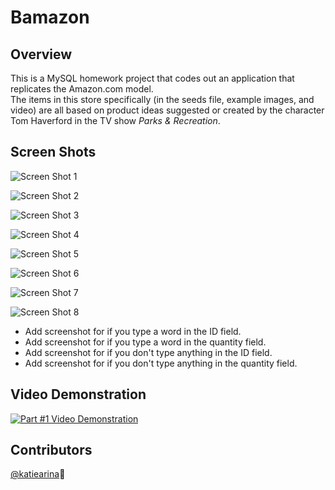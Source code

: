 # Bamazon

## Overview
This is a MySQL homework project that codes out an application that replicates the Amazon.com model.  
The items in this store specifically (in the seeds file, example images, and video) are all based on product ideas suggested or created by the character Tom Haverford in the TV show *Parks & Recreation*.  

## Screen Shots
![Screen Shot 1](https://cloud.githubusercontent.com/assets/22947371/25881726/98733832-350c-11e7-94d4-3ab4747f9c4c.png "Screen Shot 1")

![Screen Shot 2](https://cloud.githubusercontent.com/assets/22947371/25881723/9870f072-350c-11e7-9386-55c3faba5e6e.png "Screen Shot 2")

![Screen Shot 3](https://cloud.githubusercontent.com/assets/22947371/25881725/9871f0b2-350c-11e7-8fa9-8c2a79c363a3.png "Screen Shot 3")

![Screen Shot 4](https://cloud.githubusercontent.com/assets/22947371/25881724/9871ef90-350c-11e7-9f99-483f3a2d46e2.png "Screen Shot 4")

![Screen Shot 5](https://cloud.githubusercontent.com/assets/22947371/25881722/9870315a-350c-11e7-8918-bf3cec4e671e.png "Screen Shot 5")

![Screen Shot 6](https://cloud.githubusercontent.com/assets/22947371/25881721/986f9a10-350c-11e7-9035-aebe3ceeb479.png "Screen Shot 6")

![Screen Shot 7](https://cloud.githubusercontent.com/assets/22947371/25881852/58e85d22-350d-11e7-9031-6e555a91dda7.png "Screen Shot 7")

![Screen Shot 8](https://cloud.githubusercontent.com/assets/22947371/25881854/58ee5f2e-350d-11e7-9049-d042ea988c55.png "Screen Shot 8")

+ Add screenshot for if you type a word in the ID field.
+ Add screenshot for if you type a word in the quantity field.
+ Add screenshot for if you don't type anything in the ID field.
+ Add screenshot for if you don't type anything in the quantity field.


## Video Demonstration
[![Part #1 Video Demonstration](http://img.youtube.com/vi/kxMxxiF2AVs/0.jpg)](https://www.youtube.com/watch?v=kxMxxiF2AVs)

## Contributors
[@katiearina](https://github.com/katiearina/):gift_heart: